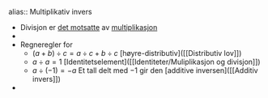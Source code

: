 alias:: Multiplikativ invers

- Divisjon er [det motsatte]([[Invers]]) av [multiplikasjon]([[Multiplikasjon]])
-
- Regneregler for
	- $(a+b)\div c=a\div c +b\div c$ [høyre-distributiv]([[Distributiv lov]])
	- $a\div a=1$ [Identitetselement]([[Identiteter/Muliplikasjon og divisjon]])
	- $a\div(-1)=-a$ Et tall delt med $-1$ gir den [additive inversen]([[Additiv invers]])
-
